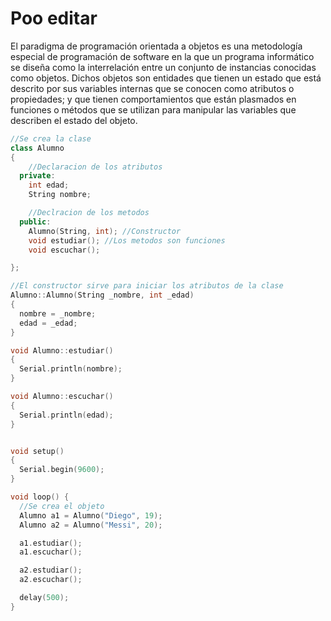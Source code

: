 # Poo editar
El paradigma de programación orientada a objetos es una metodología especial de programación de software en la que un programa informático se diseña como la interrelación entre un conjunto de instancias conocidas como objetos. Dichos objetos son entidades que tienen un estado que está descrito por sus variables internas que se conocen como atributos o propiedades; y que tienen comportamientos que están plasmados en funciones o métodos que se utilizan para manipular las variables que describen el estado del objeto.


```c++
//Se crea la clase
class Alumno
{
    //Declaracion de los atributos
  private:
    int edad;
    String nombre;

    //Declracion de los metodos
  public:
    Alumno(String, int); //Constructor
    void estudiar(); //Los metodos son funciones
    void escuchar();

};

//El constructor sirve para iniciar los atributos de la clase
Alumno::Alumno(String _nombre, int _edad)
{
  nombre = _nombre;
  edad = _edad;
}

void Alumno::estudiar()
{
  Serial.println(nombre);
}

void Alumno::escuchar()
{
  Serial.println(edad);
}


void setup() 
{
  Serial.begin(9600);
}

void loop() {
  //Se crea el objeto
  Alumno a1 = Alumno("Diego", 19);
  Alumno a2 = Alumno("Messi", 20);

  a1.estudiar();
  a1.escuchar();

  a2.estudiar();
  a2.escuchar();

  delay(500);
}
```
